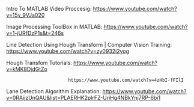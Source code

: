 Intro To MATLAB Video Proccesig: https://www.youtube.com/watch?v=15v_9VJa020

Image Processing ToolBox in MATLAB:   https://www.youtube.com/watch?v=1-jURfDzP1s&t=246s

Line Detection Using Hough Transform | Computer Vision Training:   https://www.youtube.com/watch?v=zy0932i2yog

Hough Transfom Tutorials:  https://www.youtube.com/watch?v=kMK8DjdGtZo  

                           https://www.youtube.com/watch?v=4zHbI-fFIlI
                           
Lane Detection Algorithm Explanation: https://www.youtube.com/watch?v=0RAijzUnQAU&list=PLAERHK2plrFZ-UriHg4NBkYnj7RP-6bi1 

